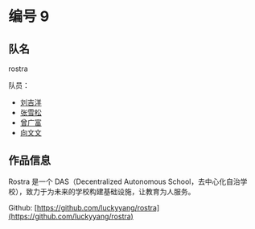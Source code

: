 # 编号 9

## 队名

rostra

队员：

- [刘吉洋](https://github.com/luckyyang)
- [张雪松](https://github.com/zhang6321615)
- [曾广富](https://github.com/zeng3234)
- [向文文](https://github.com/icepy)

## 作品信息

Rostra 是一个 DAS（Decentralized Autonomous School，去中心化自治学校），致力于为未来的学校构建基础设施，让教育为人服务。

Github: [https://github.com/luckyyang/rostra](https://github.com/luckyyang/rostra)
